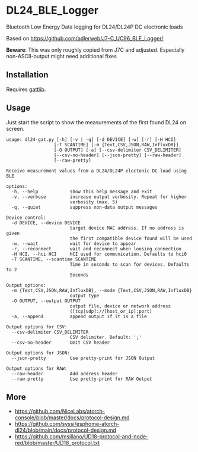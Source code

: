 # DL24_BLE_Logger
Bluetooth Low Energy Data logging for DL24/DL24P DC electronic loads

Based on https://github.com/adlerweb/J7-C_UC96_BLE_Logger/

**Beware**: This was only roughly copied from J7C and adjusted. Especially non-ASCII-output might need additional fixes

## Installation

Requires [gattlib](https://github.com/labapart/gattlib).

## Usage

Just start the script to show the measurements of the first found DL24 on screen.

```
usage: dl24-gat.py [-h] [-v | -q] [-d DEVICE] [-w] [-r] [-H HCI]
                  [-T SCANTIME] [-m {Text,CSV,JSON,RAW,InfluxDB}]
                  [-O OUTPUT] [-a] [--csv-delimiter CSV_DELIMITER]
                  [--csv-no-header] [--json-pretty] [--raw-header]
                  [--raw-pretty]

Receive measurement values from a DL24/DL24P electonic DC load using BLE

options:
  -h, --help            show this help message and exit
  -v, --verbose         increase output verbosity. Repeat for higher
                        verbosity (max. 5)
  -q, --quiet           suppress non-data output messages

Device control:
  -d DEVICE, --device DEVICE
                        target device MAC address. If no address is given
                        the first compatible device found will be used
  -w, --wait            wait for device to appear
  -r, --reconnect       wait and reconnect when loosing connection
  -H HCI, --hci HCI     HCI used for communication. Defaults to hci0
  -T SCANTIME, --scantime SCANTIME
                        Time in seconds to scan for devices. Defaults to 2
                        Seconds

Output options:
  -m {Text,CSV,JSON,RAW,InfluxDB}, --mode {Text,CSV,JSON,RAW,InfluxDB}
                        output type
  -O OUTPUT, --output OUTPUT
                        output file, device or network address
                        ([tcp|udp]://[host_or_ip]:port)
  -a, --append          append output if it is a file

Output options for CSV:
  --csv-delimiter CSV_DELIMITER
                        CSV delimiter. Default: ';'
  --csv-no-header       Omit CSV header

Output options for JSON:
  --json-pretty         Use pretty-print for JSON Output

Output options for RAW:
  --raw-header          Add address header
  --raw-pretty          Use pretty-print for RAW Output
```

## More

* https://github.com/NiceLabs/atorch-console/blob/master/docs/protocol-design.md
* https://github.com/syssi/esphome-atorch-dl24/blob/main/docs/protocol-design.md
* https://github.com/msillano/UD18-protocol-and-node-red/blob/master/UD18_protocol.txt
